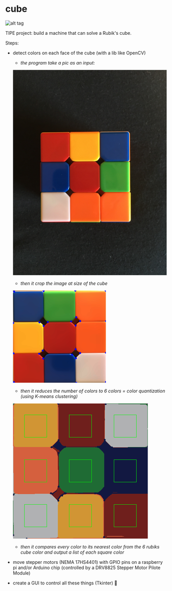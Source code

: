 # cube

![alt tag](https://www.grubiks.com/images/rc.png)

TIPE project: build a machine that can solve a Rubik's cube.

Steps: 

* detect colors on each face of the cube (with a lib like OpenCV)

    * _the program take a pic as an input:_

    ![alt tag](https://github.com/omnitrogen/cube/blob/opencv-color-detection/cube4.png)
    
    * _then it crop the image at size of the cube_

    ![alt tag](https://github.com/omnitrogen/cube/blob/opencv-color-detection/crop.png)

    * _then it reduces the number of colors to 6 colors = color quantization (using K-means clustering)_

    ![alt tag](https://github.com/omnitrogen/cube/blob/opencv-color-detection/crop_quantization.png)

    * _then it compares every color to its nearest color from the 6 rubiks cube color and output a list of each square color_
    
    
* move stepper motors (NEMA 17HS4401) with GPIO pins on a raspberry pi and/or Arduino chip (controlled by a DRV8825 Stepper Motor Pilote Module) 

* create a GUI to control all these things (Tkinter) :rainbow:



